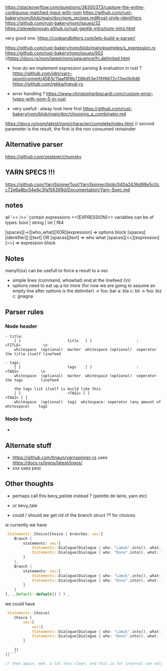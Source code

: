 https://stackoverflow.com/questions/36300373/capture-the-entire-contiguous-matched-input-with-nom
https://github.com/rust-bakery/nom/blob/main/doc/nom_recipes.md#rust-style-identifiers
https://github.com/rust-bakery/nom/issues/32
https://stevedonovan.github.io/rust-gentle-intro/nom-intro.html

very good one: https://codeandbitters.com/lets-build-a-parser/

https://github.com/rust-bakery/nom/blob/main/examples/s_expression.rs
https://github.com/rust-bakery/nom/issues/902
//https://docs.rs/nom/latest/nom/sequence/fn.delimited.html


- how do we implement expression parsing & evaluation in rust ? 
    https://github.com/jdm/yarn-spool/commit/4583c11aaf8f9b7286d53e315f6672c17ee0b9d6
    https://github.com/rekka/meval-rs


- error handling ?
https://www.christopherbiscardi.com/custom-error-types-with-nom-5-in-rust
- very usefull : alway look here first
https://github.com/rust-bakery/nom/blob/main/doc/choosing_a_combinator.md

https://docs.rs/nom/latest/nom/character/complete/index.html
// second parameter is the result, the first is the non consumed remainder


## Alternative parser

https://github.com/zesterer/chumsky


## YARN SPECS !!!
https://github.com/YarnSpinnerTool/YarnSpinner/blob/040a2436d98e5c0cc72e6a8bc04e6c3fa156399d/Documentation/Yarn-Spec.md


## notes
all '<< />>' contain expressions 
<<(EXPRESSION)>>
variables can be of types: bool | string | int | f64

[spaces][->][who_what][XOR][expression]         => options block
[spaces][identifier][:][text] OR [spaces][text] => who what
[spaces][<<][expression][>>]                    => expression block

## Notes

many0(xx) can be usefull to force a result to a vec


- simple lines (command, whowhat) end at the linefeed (\n)
- options need to eat up a lot more (for now we are going to assume an empty line after options is the delimiter)
    -> foo: bar
        a: bla
        c: bli
    -> foo: biz
        c: gnagna
    <EMPTY LINE>

## Parser rules

 ### Node header
    - title:
        [ ]                     title   [ ]                    :          <TITLE>          \n 
        whitespace  (optional)  marker  whitespace (optional)  seperator  the title itself linefeed

    - tags:
        [ ]                     tags    [ ]                    :          <TAGS>          \n 
        whitespace  (optional)  marker  whitespace (optional)  seperator  the tags        linefeed

        the tags list itself is build like this
        [ ]                     <TAG1> [ ]                                                  <TAG2> [ ]
        whitespace  (optional)  tag1  whitespace: seperator (any amount of whitespace)    tag2

 ### Node body

  - 



## Alternate stuff

- https://github.com/tinaun/yarnspinner-rs uses https://docs.rs/logos/latest/logos/
- xxx uses pest

## Other thoughts

- perhaps call this bevy_pelote instead ? (pelotte de laine, yarn etc)
- or bevy_tale


- could / should we get rid of the branch struct ?? for choices

ie currently we have
```rust
 Statements::Choice(Choice { branches: vec![
    Branch {
        statements: vec![
            Statements::Dialogue(Dialogue { who: "Lamik".into(), what: "are you asking me ?".into(), ..Default::default() }),
            Statements::Dialogue(Dialogue { who: "Dona".into(), what: "yes".into(), ..Default::default() }),
        ]
    }, 
    Branch {
        statements: vec![
            Statements::Dialogue(Dialogue { who: "Lamik".into(), what: "fine !".into(), ..Default::default() }),
            Statements::Dialogue(Dialogue { who: "Dona".into(), what: "good to hear".into(), ..Default::default() }),
        ]
    }
], ..Default::default() } ) ,
```

we could have
```rust
 Statements::Choice(
    Choice (
        vec![
            vec![
            Statements::Dialogue(Dialogue { who: "Lamik".into(), what: "are you asking me ?".into(), ..Default::default() }),
            Statements::Dialogue(Dialogue { who: "Dona".into(), what: "yes".into(), ..Default::default() }),
        ]

    ])
)}```

// then again, meh, a lot less clear, and this is for internal use only